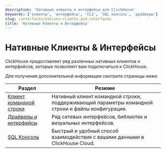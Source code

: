 ```yaml
---
description: 'Нативные клиенты и интерфейсы для ClickHouse'
keywords: ['клиенты', 'интерфейсы', 'CLI', 'SQL консоль', 'драйверы']
slug: /interfaces/natives-clients-and-interfaces
title: 'Нативные Клиенты и Интерфейсы'
---
```



# Нативные Клиенты & Интерфейсы

ClickHouse предоставляет ряд различных нативных клиентов и интерфейсов, которые позволяют вам подключаться к ClickHouse.

Для получения дополнительной информации смотрите страницы ниже:

| Раздел                                                      | Резюме                                                                              |
|--------------------------------------------------------------|-------------------------------------------------------------------------------------|
| [Клиент командной строки](/interfaces/cli)               | Нативный клиент командной строки, поддерживающий параметры командной строки и файлы конфигурации. |
| [Драйверы и интерфейсы](/interfaces/overview)         | Ряд сетевых интерфейсов, библиотек и визуальных интерфейсов.                        |
| [SQL Консоль](/integrations/sql-clients/sql-console) | Быстрый и удобный способ взаимодействия с вашими данными в ClickHouse Cloud.         |
